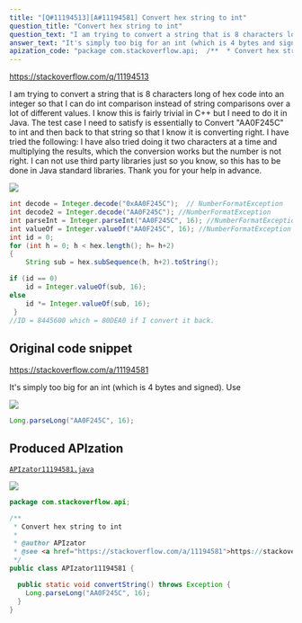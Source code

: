 ```yaml
---
title: "[Q#11194513][A#11194581] Convert hex string to int"
question_title: "Convert hex string to int"
question_text: "I am trying to convert a string that is 8 characters long of hex code into an integer so that I can do int comparison instead of string comparisons over a lot of different values. I know this is fairly trivial in C++ but I need to do it in Java.  The test case I need to satisfy is essentially to Convert \"AA0F245C\" to int and then back to that string so that I know it is converting right. I have tried the following: I have also tried doing it two characters at a time and multiplying the results, which the conversion works but the number is not right. I can not use third party libraries just so you know, so this has to be done in Java standard libraries. Thank you for your help in advance."
answer_text: "It's simply too big for an int (which is 4 bytes and signed). Use"
apization_code: "package com.stackoverflow.api;  /**  * Convert hex string to int  *  * @author APIzator  * @see <a href=\"https://stackoverflow.com/a/11194581\">https://stackoverflow.com/a/11194581</a>  */ public class APIzator11194581 {    public static void convertString() throws Exception {     Long.parseLong(\"AA0F245C\", 16);   } }"
---
```


https://stackoverflow.com/q/11194513

I am trying to convert a string that is 8 characters long of hex code into an integer so that I can do int comparison instead of string comparisons over a lot of different values.
I know this is fairly trivial in C++ but I need to do it in Java.  The test case I need to satisfy is essentially to Convert &quot;AA0F245C&quot; to int and then back to that string so that I know it is converting right.
I have tried the following:
I have also tried doing it two characters at a time and multiplying the results, which the conversion works but the number is not right.
I can not use third party libraries just so you know, so this has to be done in Java standard libraries.
Thank you for your help in advance.


<div class="code-logo"><img src="/stackoverflow.png" /></div>

```java
int decode = Integer.decode("0xAA0F245C");  // NumberFormatException
int decode2 = Integer.decode("AA0F245C"); //NumberFormatException
int parseInt = Integer.parseInt("AA0F245C", 16); //NumberFormatException
int valueOf = Integer.valueOf("AA0F245C", 16); //NumberFormatException
int id = 0;
for (int h = 0; h < hex.length(); h= h+2)
{
    String sub = hex.subSequence(h, h+2).toString();

if (id == 0)
    id = Integer.valueOf(sub, 16);
else
    id *= Integer.valueOf(sub, 16);             
 }
//ID = 8445600 which = 80DEA0 if I convert it back.
```


## Original code snippet

https://stackoverflow.com/a/11194581

It&#x27;s simply too big for an int (which is 4 bytes and signed).
Use

<div class="code-logo"><img src="/stackoverflow.png" /></div>

```java
Long.parseLong("AA0F245C", 16);
```

## Produced APIzation

[`APIzator11194581.java`](https://github.com/pasqualesalza/apization-temp-data/raw/master/search/APIzator11194581.java)

<div class="code-logo"><img src="/apizator.png" /></div>

```java
package com.stackoverflow.api;

/**
 * Convert hex string to int
 *
 * @author APIzator
 * @see <a href="https://stackoverflow.com/a/11194581">https://stackoverflow.com/a/11194581</a>
 */
public class APIzator11194581 {

  public static void convertString() throws Exception {
    Long.parseLong("AA0F245C", 16);
  }
}

```